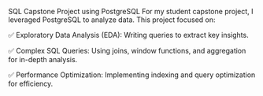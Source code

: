 SQL Capstone Project using PostgreSQL
For my student capstone project, I leveraged PostgreSQL to analyze data. This project focused on:

✅ Exploratory Data Analysis (EDA): Writing queries to extract key insights.

✅ Complex SQL Queries: Using joins, window functions, and aggregation for in-depth analysis.

✅ Performance Optimization: Implementing indexing and query optimization for efficiency.


